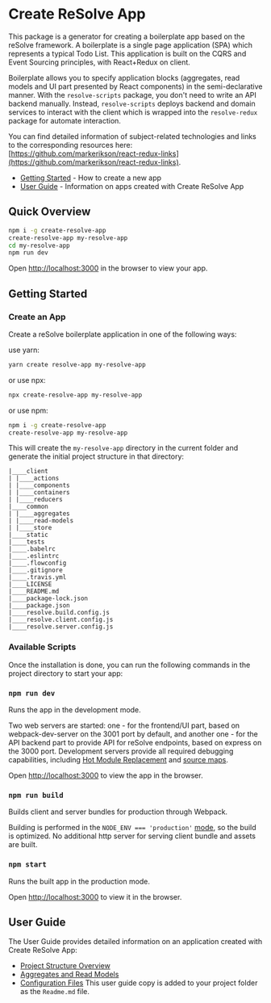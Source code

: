 # **Create ReSolve App**
This package is a generator for creating a boilerplate app based on the reSolve framework. A boilerplate  is a single page application (SPA) which represents a typical Todo List. This application is built on the CQRS and Event Sourcing principles, with React+Redux on client.

Boilerplate allows you to specify application blocks (aggregates, read models and UI part presented by React components) in the semi-declarative manner. With the `resolve-scripts` package, you don't need to write an API backend manually. Instead, `resolve-scripts` deploys backend and domain services to interact with the client which is wrapped into the `resolve-redux` package for automate interaction.

You can find detailed information of subject-related technologies and links to the corresponding resources here: [https://github.com/markerikson/react-redux-links](https://github.com/markerikson/react-redux-links).

* [Getting Started](#getting-started) - How to create a new app
* [User Guide](#user-guide) - Information on apps created with Create ReSolve App

## **Quick Overview**
```bash
npm i -g create-resolve-app
create-resolve-app my-resolve-app
cd my-resolve-app
npm run dev
```
Open [http://localhost:3000](http://localhost:3000/) in the browser to view your app.

## **Getting Started**
### Create an App
Create a reSolve boilerplate application in one of the following ways:

use yarn:
```bash
yarn create resolve-app my-resolve-app
```
or use npx:
```bash
npx create-resolve-app my-resolve-app
```
or use npm:
```bash
npm i -g create-resolve-app
create-resolve-app my-resolve-app
```
This will create the `my-resolve-app` directory in the current folder and generate the initial project structure in that directory:
```
|____client
| |____actions
| |____components
| |____containers
| |____reducers
|____common
| |____aggregates
| |____read-models
| |____store
|____static
|____tests
|____.babelrc
|____.eslintrc
|____.flowconfig
|____.gitignore
|____.travis.yml
|____LICENSE
|____README.md
|____package-lock.json
|____package.json
|____resolve.build.config.js
|____resolve.client.config.js
|____resolve.server.config.js
```
### Available Scripts
Once the installation is done, you can run the following commands in the project directory to start your app:

### `npm run dev`
Runs the app in the development mode.

Two web servers are  started: one - for the frontend/UI part, based on webpack-dev-server on the 3001 port by default, and another one - for the API backend part to provide API for reSolve endpoints, based on express on the 3000 port. Development servers provide all required debugging capabilities, including [Hot Module Replacement](https://webpack.js.org/concepts/hot-module-replacement/) and [source maps](https://webpack.js.org/configuration/devtool/).

Open [http://localhost:3000](http://localhost:3000/) to view the app in the browser.

### `npm run build`
Builds client and server bundles for production through Webpack.

Building is performed in the `NODE_ENV === 'production'` [mode](https://webpack.js.org/guides/production/#node-environment-variable), so the build is optimized. No additional http server for serving client bundle and assets are  built.

### `npm start`
Runs the built app in the production mode.

Open [http://localhost:3000](http://localhost:3000/) to view it in the browser.

## **User Guide**
The User Guide provides detailed information on an application created with Create ReSolve App:
* [Project Structure Overview](https://github.com/reimagined/resolve/tree/master/packages/resolve-scripts/src/template#project-structure-overview)
* [Aggregates and Read Models](https://github.com/reimagined/resolve/tree/master/packages/resolve-scripts/src/template#aggregates-and-read-models)
* [Configuration Files](https://github.com/reimagined/resolve/tree/master/packages/resolve-scripts/src/template#configuration-files)
This user guide copy is added to your project folder as the `Readme.md` file.
